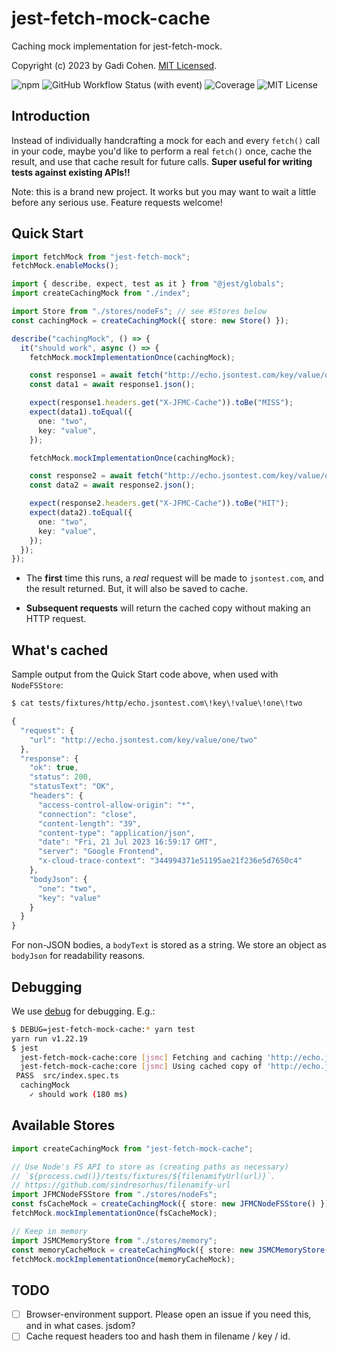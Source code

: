 # jest-fetch-mock-cache

Caching mock implementation for jest-fetch-mock.

Copyright (c) 2023 by Gadi Cohen. [MIT Licensed](./LICENSE.txt).

![npm](https://img.shields.io/npm/v/jest-fetch-mock-cache) ![GitHub Workflow Status (with event)](https://img.shields.io/github/actions/workflow/status/gadicc/jest-fetch-mock-cache/release.yml) ![Coverage](https://img.shields.io/endpoint?url=https://gist.githubusercontent.com/gadicc/26d0f88b04b6883e1a6bba5b9b344fab/raw/jest-coverage-comment__main.json) ![MIT License](https://img.shields.io/badge/license-MIT-blue.svg)

## Introduction

Instead of individually handcrafting a mock for each and every `fetch()`
call in your code, maybe you'd like to perform a real `fetch()` once,
cache the result, and use that cache result for future calls. **Super
useful for writing tests against existing APIs!!**

Note: this is a brand new project. It works but you may want to wait
a little before any serious use. Feature requests welcome!

## Quick Start

```ts
import fetchMock from "jest-fetch-mock";
fetchMock.enableMocks();

import { describe, expect, test as it } from "@jest/globals";
import createCachingMock from "./index";

import Store from "./stores/nodeFs"; // see #Stores below
const cachingMock = createCachingMock({ store: new Store() });

describe("cachingMock", () => {
  it("should work", async () => {
    fetchMock.mockImplementationOnce(cachingMock);

    const response1 = await fetch("http://echo.jsontest.com/key/value/one/two");
    const data1 = await response1.json();

    expect(response1.headers.get("X-JFMC-Cache")).toBe("MISS");
    expect(data1).toEqual({
      one: "two",
      key: "value",
    });

    fetchMock.mockImplementationOnce(cachingMock);

    const response2 = await fetch("http://echo.jsontest.com/key/value/one/two");
    const data2 = await response2.json();

    expect(response2.headers.get("X-JFMC-Cache")).toBe("HIT");
    expect(data2).toEqual({
      one: "two",
      key: "value",
    });
  });
});
```

- The **first** time this runs, a _real_ request will be made to
  `jsontest.com`, and the result returned. But, it will also be
  saved to cache.

- **Subsequent requests** will return the cached copy without
  making an HTTP request.

## What's cached

Sample output from the Quick Start code above, when used with `NodeFSStore`:

```bash
$ cat tests/fixtures/http/echo.jsontest.com\!key\!value\!one\!two
```

```js
{
  "request": {
    "url": "http://echo.jsontest.com/key/value/one/two"
  },
  "response": {
    "ok": true,
    "status": 200,
    "statusText": "OK",
    "headers": {
      "access-control-allow-origin": "*",
      "connection": "close",
      "content-length": "39",
      "content-type": "application/json",
      "date": "Fri, 21 Jul 2023 16:59:17 GMT",
      "server": "Google Frontend",
      "x-cloud-trace-context": "344994371e51195ae21f236e5d7650c4"
    },
    "bodyJson": {
      "one": "two",
      "key": "value"
    }
  }
}
```

For non-JSON bodies, a `bodyText` is stored as a string. We store an
object as `bodyJson` for readability reasons.

## Debugging

We use [debug](https://www.npmjs.com/package/debug) for debugging. E.g.:

```bash
$ DEBUG=jest-fetch-mock-cache:* yarn test
yarn run v1.22.19
$ jest
  jest-fetch-mock-cache:core [jsmc] Fetching and caching 'http://echo.jsontest.com/key/value/one/two' +0ms
  jest-fetch-mock-cache:core [jsmc] Using cached copy of 'http://echo.jsontest.com/key/value/one/two' +177ms
 PASS  src/index.spec.ts
  cachingMock
    ✓ should work (180 ms)
```

## Available Stores

```ts
import createCachingMock from "jest-fetch-mock-cache";

// Use Node's FS API to store as (creating paths as necessary)
// `${process.cwd()}/tests/fixtures/${filenamifyUrl(url)}`.
// https://github.com/sindresorhus/filenamify-url
import JFMCNodeFSStore from "./stores/nodeFs";
const fsCacheMock = createCachingMock({ store: new JFMCNodeFSStore() });
fetchMock.mockImplementationOnce(fsCacheMock);

// Keep in memory
import JSMCMemoryStore from "./stores/memory";
const memoryCacheMock = createCachingMock({ store: new JSMCMemoryStore() });
fetchMock.mockImplementationOnce(memoryCacheMock);
```

## TODO

- [ ] Browser-environment support. Please open an issue if you need this, and in what cases. jsdom?
- [ ] Cache request headers too and hash them in filename / key / id.
